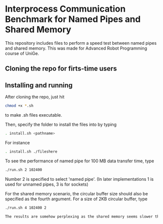 Interprocess Communication Benchmark for Named Pipes and Shared Memory
=====================
This repository includes files to perform a speed test between named pipes and shared memory.
This was made for Advanced Robot Programming course of UniGe.

Cloning the repo for firts-time users
----------------------


Installing and running
----------------------
After cloning the repo, just hit
```bash
chmod +x *.sh
```
to make .sh files executable. 

Then, specify the folder to install the files into by typing
```bash
. install.sh <pathname>
```
For instance
```bash
. install.sh ./fileshere
```

To see the performance of named pipe for 100 MB data transfer time, type 
```bash
./run.sh 2 102400
```
Number 2 is specified to select 'named pipe'. (In later implementations 1 is used for unnamed pipes, 3 is for sockets)

For the shared memory scenario, the circular buffer size should also be specified as the fourth argument. For a size of 2KB circular buffer, type 
```bash
./run.sh 4 102400 2

The results are somehow perplexing as the shared memory seems slower than the named pipe. In reality, it should be the other way around. The investigation is still going on.
